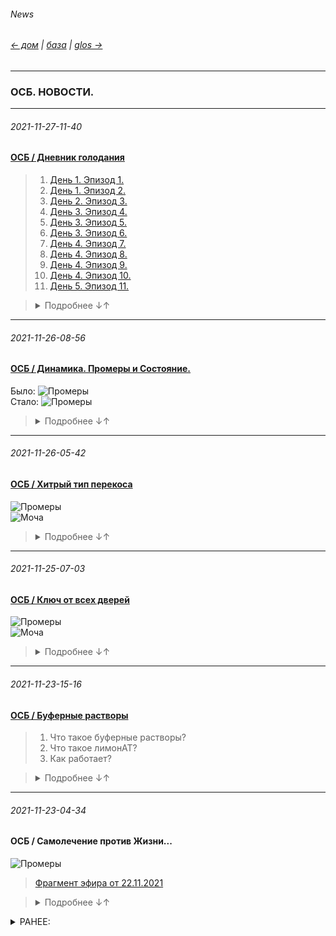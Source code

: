 ###### News   
###### [← дом](!0SB.md#osb) | [база](baza.md#baza) | [glos →](glos.md#glos) 

***   
### ОСБ. НОВОСТИ.  

***
###### 2021-11-27-11-40  
#### [ОСБ / Дневник голодания]()
> 1. [День 1. Эпизод 1.](https://t.me/osbmd/3182)    
> 1. [День 1. Эпизод 2.](https://t.me/osbmd/3183)  
> 1. [День 2. Эпизод 3.](https://t.me/osbmd/3184)  
> 1. [День 3. Эпизод 4.](https://t.me/osbmd/3186) 
> 1. [День 3. Эпизод 5.](https://t.me/osbmd/3187)  
> 1. [День 3. Эпизод 6.](https://t.me/osbmd/3188)   
> 1. [День 4. Эпизод 7.](https://t.me/osbmd/3189)  
> 1. [День 4. Эпизод 8.](https://t.me/osbmd/3190) 
> 1. [День 4. Эпизод 9.](https://t.me/osbmd/3191)  
> 1. [День 4. Эпизод 10.](https://t.me/osbmd/3192)  
> 1. [День 5. Эпизод 11.](https://t.me/osbmd/3193) 

> <details markdown='1'>
> <summary>Подробнее ↓↑</summary>  
> Голодание как путь внутрь себя.    
> Живые включения.
> (ОСБ / Архив 2010 г.)
> </details>  

***
###### 2021-11-26-08-56
#### [ОСБ / Динамика. Промеры и Состояние.]() 

Было:
![Промеры](https://telegra.ph/file/5970052872f6d4b335490.jpg)  
Стало:
![Промеры](https://telegra.ph/file/4295cd2423195bc92fda2.jpg)  

> <details markdown='1'>
> <summary>Подробнее ↓↑</summary>  
> 
> Как должно измениться состояние человека, исходя из промеров в динамике?
> </details>  

***
###### 2021-11-26-05-42
#### [ОСБ / Хитрый тип перекоса]()
![Промеры](https://telegra.ph/file/c444a1c21967702a80799.jpg)  
![Моча](https://telegra.ph/file/1c28ea59ef949299e7280.jpg)  

> <details markdown='1'>
> <summary>Подробнее ↓↑</summary>  
> 
> 1. Какой тип ОСБ-перекоса? 
> 1. Каким будет привычный эмоциональный фон при таких промерах? 
> 1. Какая особенность у Т-крыла данного перекоса?
> 1. Как будет меняться психическое состояние в ПМС при таком типе промеров?
> 1. Динамика веса - склонность к набору? худобе? хоббит?
> 1. Каким будет психологический эффект от еды при эмоциональной болтанке у подобного психосоматотипа? К чему может привести?
> 1. Что первично - метаболический перекос или эмоциональная раскачка по шкале состояний?
> 1. Какой эффект будут иметь физические нагрузки как нейромышечный громоотвод у данного типа? Показаны?
> 1. В каком направлении работать над собой человеку - подбирать горизонтальные метаболические бав-корректоры или выстроить вертикальное равновесие, используя широкий энергетический диапазон своего психосоматотипа?
> 1. Радоваться или переживать за человека с такими промерами? 
> </details>  

***
###### 2021-11-25-07-03
#### [ОСБ / Ключ от всех дверей]()  
![Промеры](https://telegra.ph/file/2c5c690cbe93860ff7960.jpg)  
![Моча](https://telegra.ph/file/9b9c78d729a23010e7a8d.jpg)  

> <details markdown='1'>
> <summary>Подробнее ↓↑</summary>  
> 
> **Что будет при таких промерах:**
> 1. с фертильностью?
> 1. с головой?
> 1. с функцией ЖКТ?
> 1. с кислотностью желудочного сока?
> 1. с pH тканей?
> 1. с забросом из тонкой кишки в желудок какого содержимого? кислого или горького щелочного? 
> 1. с кожей?
> 1. со слизистыми?
> 1. с риском носовых кровотечений?
> 1. с ногтями (ровные, неровные)?
> 1. с аппетитом? инсулином? анаболизмом? репарацией тканей? набором веса?
> 1. с действием желчегонных трав - улучшат или ухудшат состояние?
> 1. с сосочками и слизистой языка?
> 1. с болезненностью в ротовой полости при приеме раздражающих веществ - очень кислых, едких, жгучих и т. д.? (в чувствительную фазу жжения во рту каким будет крен pH слюны - в более кислую или в более щелочную сторону?)
> 1. с налетом на языке?
> 1. с отрыжкой? почему?
> 1. с зубами и кариесом?
> 1. с "искусственно вызываемой" беременностью? с эффективностью ЭКО? с вынашиванием?
> 1. с влажностью кожи?
> 1. с количеством пигмента в волосах и сроками поседения?
> 1. с ЖЕЛ?
> 1. с состоянием гайморовых пазух?
> 1. с жировой прослойкой? 
> 1. с тенденцией к набору/сгоранию веса?
> 1. с состоянием конечностей (теплые/холодные)?
> 1. с активацией щитовидки и мозгового вещества надпочечников?
> 1. с характером месячных выделений (однородные/со сгустками)?
> 1. с пульсом (тахи/бради)?
> 1. с уровнем энергии? тревожностью? беспокойством? волнением? страхом?
> 1. с сосудами головы на МРТ (нормального диаметра/сужены)?
> 1. со спазмами в животе и рвотой желчью?
> 
> **Какие меры принять?**
> 1. Что из возможных диагнозов главное и чем лечить каждое из множества проявлений? 
> 1. К скольким специалистам записаться в очередь на прием? 
> 1. Сколько всевозможных обследований надо будет у них пройти/уже пройдено? 
> 1. Будут ли эффективны терапевтические меры по каждому отдельному симптому из  текущего списка проблем?
> 1. Что первостепенно необходимо исправить в данной ситуации, чтобы вернуть тушке функционал, а женщине возможность стать счастливой мамой?
> </details>  


***
###### 2021-11-23-15-16  
#### [ОСБ / Буферные растворы](https://t.me/osbmd/3176)
> 1. Что такое буферные растворы?  
> 1. Что такое лимонАТ?   
> 1. Как работает? 

> <details markdown='1'>
> <summary>Подробнее ↓↑</summary>  
> 
> 1. 
> 1.  
> 1. 
> </details> 

***
###### 2021-11-23-04-34
#### ОСБ / Самолечение против Жизни... 
![Промеры](https://telegra.ph/file/a2732b2a3d90cadb03a01.jpg)  
> [Фрагмент эфира от 22.11.2021](https://t.me/c/1484776022/46104)

> <details markdown='1'>
> <summary>Подробнее ↓↑</summary>  
> 
> ***
> ###### 2021-11-17-23-36  
> #### ОСБ / Что произошло с человеком? 
> Допустимо ли такое симптоматическое самолечение? К чему могло привести? Слава Богу обошлось...
> 
> #### [ОСБ / Ваши мысли?](https://t.me/c/1484776022/45113) 
> 
> ![](https://telegra.ph/file/853215a874de9a53d165e.jpg)
> 
> <details markdown='1'><summary>подробнее о типе фонового перекоса:</summary>
> 
> ![Промеры](https://telegra.ph/file/a2732b2a3d90cadb03a01.jpg)  
> 
> - [Анализ проблемы](e20211122.md#a20211111)  
> </details>
> 
> ***
> ###### 2021-11-18-01-03  
> #### [ОСБ / Болтанка в зыбком пограничье...](https://t.me/c/1484776022/45120)  
> - **Криз** (вылет за край коридора) →  
> - **~~СамоЛечение~~** (вылет за другой край коридора) →  
> - **Возврат** в привычный тип удержания коридора адаптации↓
> 
> ![](https://telegra.ph/file/22a5ec91458ac686a2518.jpg)
> ![](https://telegra.ph/file/53f6b6f4df94581330d9c.jpg)
> </details>



<details markdown='1'>
<summary>РАНЕЕ:</summary>    


***  
###### 2021-11-22-14-34
#### ОСБ / Метаболические Шустрики и Тормоза  
<iframe width="100%" height="120" src="https://www.mixcloud.com/widget/iframe/?hide_cover=1&light=1&feed=%2FATalalakin%2F%D0%BE%D1%81%D0%B1-%D0%BC%D0%B5%D1%82%D0%B0%D0%B1%D0%BE%D0%BB%D0%B8%D1%87%D0%B5%D1%81%D0%BA%D0%B8%D0%B5-%D1%88%D1%83%D1%81%D1%82%D1%80%D0%B8%D0%BA%D0%B8-%D0%B8-%D1%82%D0%BE%D1%80%D0%BC%D0%BE%D0%B7%D0%B0%2F" frameborder="0" ></iframe> 

> <details markdown='1'>
> <summary>Подробнее ↓↑</summary>  
> 
> Биоэнергетика клетки, АТФ, 2 типа энергодефицита *(полная версия 1:04:22).*   
> </details>

***  
###### 2021-11-22-12-52
#### А. Талалакин / Белый снег  

<iframe src="https://audiomack.com/embed/song/atalalakin/belij-sneg" scrolling="no" width="100%" height="252" scrollbars="no" frameborder="0"></iframe>


###### 2021-11-22-06-34
#### ОСБ / Невидимые причины болезней  
<iframe width="100%" height="120" src="https://www.mixcloud.com/widget/iframe/?hide_cover=1&light=1&feed=%2FATalalakin%2F%D0%BE%D1%81%D0%B1-%D0%BD%D0%B5%D0%B2%D0%B8%D0%B4%D0%B8%D0%BC%D1%8B%D0%B5-%D0%BF%D1%80%D0%B8%D1%87%D0%B8%D0%BD%D1%8B-%D0%B1%D0%BE%D0%BB%D0%B5%D0%B7%D0%BD%D0%B5%D0%B9%2F" frameborder="0" ></iframe> 

> <details markdown='1'>
> <summary>Подробнее ↓↑</summary>  
> 
> *(полная версия 4:51:10).*   
> ![](https://telegra.ph/file/591dc1e98963a1b24f844.jpg)
> [Arbalet](Arbalet.md#osb_arbalet)  
> </details>

***  
###### 2021-11-22-04-52
#### ON AIR / Сказки у Камина "На пороге"  

<iframe src="https://audiomack.com/embed/song/atalalakin/na-poroge" scrolling="no" width="100%" height="252" scrollbars="no" frameborder="0"></iframe>

> <details markdown='1'>
> <summary>Подробнее ↓↑</summary>  
> Аудио-зарисовка с Большой Воды.  
> </details>   

***  
###### 2021-11-21-20-52
#### ON AIR / Сказки у Камина (эфир)  

![](https://telegra.ph/file/7ee17e710efbd59e72101.jpg)
[OSB-21](OSB-2021.m3u8) | Радио-вещание (AIMP)  
[ON_AIR](onair.md#onair) | Записи из студии

> <details markdown='1'>
> <summary>Подробнее ↓↑</summary>  
>  эфир завершен   
> </details>   

***
###### 2021-11-21-11-22  
#### ОСБ / Здоровье. Уровень СБК.
<iframe width="100%" height="120" src="https://www.mixcloud.com/widget/iframe/?hide_cover=1&light=1&feed=%2FATalalakin%2F%D0%BE%D1%81%D0%B1-%D0%B7%D0%B4%D0%BE%D1%80%D0%BE%D0%B2%D1%8C%D0%B5-%D1%83%D1%80%D0%BE%D0%B2%D0%B5%D0%BD%D1%8C-%D1%81%D0%B1%D0%BA%2F" frameborder="0" ></iframe>

> <details markdown='1'>
> <summary>Подробнее ↓↑</summary>  
> 
> Горизонталь соматических проявлений *(полная версия 2:56:57).*  
> </details>

***
###### 2021-11-21-07-34
#### ОСБ / Все намного проще  
<iframe width="100%" height="120" src="https://www.mixcloud.com/widget/iframe/?hide_cover=1&light=1&feed=%2FATalalakin%2F%D0%BE%D1%81%D0%B1-%D0%BF%D0%B5%D1%80%D0%B5%D0%BA%D0%BE%D1%81%D1%8B-%D0%BA%D0%BE%D1%80%D1%80%D0%B5%D0%BA%D1%86%D0%B8%D1%8F%2F" frameborder="0" ></iframe> 

> <details markdown='1'>
> <summary>Подробнее ↓↑</summary>  
> 
> Отдельный взгляд на природу болезней человека *(полная версия 3:35:13).*  
> </details>

***
###### 2021-11-21-07-04
#### ОСБ / Гипотиреоз. АИТ.  
<iframe width="100%" height="120" src="https://www.mixcloud.com/widget/iframe/?hide_cover=1&light=1&feed=%2FATalalakin%2F%D0%BE%D1%81%D0%B1-%D0%B3%D0%B8%D0%BF%D0%BE%D1%82%D0%B8%D1%80%D0%B5%D0%BE%D0%B7-%D0%B0%D0%B8%D1%82%2F" frameborder="0" ></iframe>

> <details markdown='1'>
> <summary>Подробнее ↓↑</summary>  
> 
> Щитовидная железа и проявления системного перекоса *(4:21:09).*  
> </details>

***
###### 2021-11-21-05-04
#### ОСБ / Тирозиновая коробка передач  
<iframe width="100%" height="120" src="https://www.mixcloud.com/widget/iframe/?hide_cover=1&light=1&feed=%2FATalalakin%2F%D0%BE%D1%81%D0%B1-%D1%81%D1%82%D1%80%D0%B5%D1%81%D1%81-%D1%82%D0%B8%D1%80%D0%BE%D0%B7%D0%B8%D0%BD%D0%BE%D0%B2%D0%B0%D1%8F-%D0%BA%D0%BE%D1%80%D0%BE%D0%B1%D0%BA%D0%B0-%D0%BF%D0%B5%D1%80%D0%B5%D0%B4%D0%B0%D1%87%2F" frameborder="0" ></iframe>

> <details markdown='1'>
> <summary>Подробнее ↓↑</summary>  
> 
> Стресс или реакция активации  *(2:12:45).*  
> 
> ![](https://telegra.ph/file/f064dcc06f67628df0170.jpg)
> ![](https://telegra.ph/file/32d84d137fe5438f474c3.jpg)
> </details>

***
###### 2021-11-21-04-44
#### ОСБ / По образу и подобию
<iframe width="100%" height="120" src="https://www.mixcloud.com/widget/iframe/?hide_cover=1&light=1&feed=%2FATalalakin%2F%D0%BE%D1%81%D0%B1-%D0%BF%D0%BE-%D0%BE%D0%B1%D1%80%D0%B0%D0%B7%D1%83-%D0%B8-%D0%BF%D0%BE%D0%B4%D0%BE%D0%B1%D0%B8%D1%8E-%D1%81%D0%B5%D1%80%D0%B4%D1%86%D0%B0-%D0%B0%D1%83%D0%B4%D0%B8%D0%BE-%D0%B2%D1%81%D0%B5-%D1%87%D0%B0%D1%81%D1%82%D0%B8%2F" frameborder="0" ></iframe>

> <details markdown='1'>
> <summary>Подробнее ↓↑</summary>  
> 
> Сердце как эталон рабочего мышечного органа в режиме non stop *(полная версия 3:42:32).*  
> </details>   


***
###### 2021-11-20-20-44
#### ОСБ / Зелёный коридор возможностей
<iframe width="100%" height="120" src="https://www.mixcloud.com/widget/iframe/?hide_cover=1&light=1&feed=%2FATalalakin%2F%D0%BE%D1%81%D0%B1-%D0%B7%D0%B5%D0%BB%D0%B5%D0%BD%D1%8B%D0%B9-%D0%BA%D0%BE%D1%80%D0%B8%D0%B4%D0%BE%D1%80-%D0%B2%D0%BE%D0%B7%D0%BC%D0%BE%D0%B6%D0%BD%D0%BE%D1%81%D1%82%D0%B5%D0%B9%2F" frameborder="0" ></iframe>

> <details markdown='1'>
> <summary>Подробнее ↓↑</summary>  
> 
> Система активного восстановления здоровья ОСБ *(полная версия 3:17:53).*  
> </details>   

***
###### 2021-11-20-05-19  
#### ОСБ / Энергия, движение, здоровье  

<!-- blank line -->
<figure class="video_container">
<iframe width="100%" height="100%" src="https://www.youtube.com/embed/Y9kZ3HNXxWo" frameborder="0" allowfullscreen="true"> </iframe>
</figure>

<!-- blank line -->   
> <details markdown='1'>
> <summary>Подробнее ↓↑</summary>  
> 
> Ключевые аспекты системы активного восстановления здоровья на базе принципов ОСБ *(полная версия 4:13:20).*  
> </details>  


***
###### 2021-11-19-08-48  
#### ОСБ / Основы субстратной коррекции Ш и Т
<figure class="video_container">
<iframe src="https://www.youtube.com/embed/X6ElFHad7i0" frameborder="0" width="100%" height="100%" allowfullscreen="true"> </iframe>
</figure>
<!-- blank line -->   

> <details markdown='1'>
> <summary>Трофология острого и хрон. стресса ↓↑</summary>  
> 
> ![](https://telegra.ph/file/f02120b5f6e609744e37e.jpg)
> </details> 


###### 2021-11-19-07-49  

#### ОСБ / Динамика вчерашней истории с кризом.

![](https://telegra.ph/file/8163893a7d6707b86eda6.jpg)

> <details markdown='1'>
> <summary> Почасовой экспресс-отчет ↓↑ </summary>  
> 
> ![](https://telegra.ph/file/d9de3c1cad2f4769bc91c.jpg)
> </details>

***
###### 2021-11-19-06-01
#### ON AIR / Шекспир. 8 Сонетов.
<iframe src="https://audiomack.com/embed/song/atalalakin/8sonetov" scrolling="no" width="100%" height="252" scrollbars="no" frameborder="0"></iframe>

***
###### 2021-11-18-23-31
#### ОСБ / ПУТЕВОДИТЕЛЬ
<iframe width="100%" height="120" src="https://www.mixcloud.com/widget/iframe/?hide_cover=1&light=1&feed=%2FATalalakin%2F%D0%BE%D1%81%D0%B1-%D0%BF%D1%83%D1%82%D0%B5%D0%B2%D0%BE%D0%B4%D0%B8%D1%82%D0%B5%D0%BB%D1%8C%2F" frameborder="0" ></iframe>  

***
###### 2021-11-18-23-13  
#### ОСБ / Аксиомы
<iframe width="100%" height="120" src="https://www.mixcloud.com/widget/iframe/?hide_cover=1&light=1&feed=%2FATalalakin%2F%D0%BE%D1%81%D0%B1-%D0%B0%D0%BA%D1%81%D0%B8%D0%BE%D0%BC%D1%8B%2F" frameborder="0" ></iframe>  

***
###### 2021-11-18-23-03
#### ОСБ / А в Москве выпал снег...  
<iframe src="https://audiomack.com/embed/song/atalalakin/snow0" scrolling="no" width="100%" height="252" scrollbars="no" frameborder="0"></iframe>

***
###### 2021-11-18-16-06
#### ОСБ / Аммиачная интоксикация  
<!-- blank line -->
<figure class="video_container">
<iframe src="https://www.youtube.com/embed/xwOsi00kJkU" frameborder="0" width="100%" height="100%" allowfullscreen="true"> </iframe>
</figure>
<!-- blank line -->   

***
###### 2021-11-18-12-17  
### Азот и его производные   

Хорошо или плохо есть или не есть мясо? Вот мы вегетарианцы, не едим, и нам хорошо! А когда едим, чувствуем себя плохо... Почему?  

Не потому, что вегетарианство это какая-то панацея, а потому что человек перестает употреблять весьма не простую субстанцию.  

Что такое мясо? Это не только белок! Это клетки мышечной ткани, содержащие белок  
- плюс ядра клеток с ДНК и РНК  
- плюс АТФ, АДФ, АМФ, ГМФ и др. . . 

<details markdown='1'>
<summary>подробнее↓</summary>  

>
> Всё это **азотистые основания** (!), и если в аминокислотах содержится, как правило, по одной аминогруппе, то в **пуринах** и **пиримидинах** их несколько (особенно в пуринах).  
> 
> Из аминокислот только **глутамин** содержит две аминогруппы. Это самая мощная по донорству азота аминокислота, необходимая для белкового синтеза и восстановления слизистых оболочек у прогорающих шустриков, крайне важная для **репарации** тканей после травм и реабилитации оперированных пациентов.  
> 
> Если в этот момент не дать глутамин и аминокислоты извне - организму придется извлекать источники белка для восстановления поврежденных структур из собственных тканей, выключенных из активного функционирования, например, из мышц. Как следствие - мышечная дистрофия иммобилизированной конечности.  

***
#### Необходим полный набор аминокислот! 

> Почему именно **аминокислоты**? Потому что организм в состоянии интоксикации, стресса, кризисного энергообмена просто не в праве тратить собственные!  
> 
> Почему не **белки**? Потому что в условиях энергодефицита и симпатического стресса собственное пищеварение задавлено. Процесс синтеза из аминокислот пищеварительных ферментов, необходимых для переваривания белков, **энергозатратен**, да и не до того, когда выживать надо. Весь **пул доступных аминокислот** направляется под задачи работы мозга, иммунной системы, процессов репарации.  
> 
> А что с мясом? На переваривание мяса организму авансом нужно потратить около **30% энергии**, чтобы разобрать пищевой белок до аминокислот, а потом из аминокислот синтезировать собственные специфические белки, иммуноглобулины, нейромедиаторы, энзимы и другие БАВ.  
> 
> Поэтому даём **лёгкий корм с минимальным СДД** (специфическим динамическим действием пищи), который легко всасывается и быстро идёт на восполнение **пула аминокислот**, необходимого для решения задач репаративного анаболизма ("**латки дыр**"):  
> 
> - полный набор жидких аминокислот  
> - BCAA 2:1:1  
> - глутамин  
> - яйца всмятку  
> - икра  
> - проростки-наклевыши  

А. И. Талалакин  

(продолжение следует...)
</details>

***
###### 2021-11-18-01-03  
#### [ОСБ / Болтанка в зыбком пограничье...](https://t.me/c/1484776022/45120)  
- **Криз** (вылет за край коридора) →  
- **~~Лечение~~** (вылет за другой край коридора) →  
- **Возврат** в привычный тип удержания коридора адаптации↓

![](https://telegra.ph/file/22a5ec91458ac686a2518.jpg)
![](https://telegra.ph/file/53f6b6f4df94581330d9c.jpg)

***
###### 2021-11-17-23-36  
#### ОСБ / Что произошло с человеком? 
> Допустимо ли такое симптоматическое самолечение? К чему могло привести? Слава Богу обошлось... Завтра пришлют точные цифры сегодняшней ситуации с динамикой промеров и отчётом.

#### [ОСБ / Ваши мысли?](https://t.me/c/1484776022/45113) 

![](https://telegra.ph/file/853215a874de9a53d165e.jpg)

<details markdown='1'><summary>подробнее о типе фонового перекоса:</summary>

![Промеры](https://telegra.ph/file/a2732b2a3d90cadb03a01.jpg)  

- [Анализ проблемы](e20211122.md#a20211111)  
</details>

***
###### 2021-11-17-03-23   
#### ОСБ / Динамика Май → Октябрь 2021 г. 
#### [Как оценить динамику? + или -?](https://t.me/c/1484776022/44787)  
Май
![Промеры](https://telegra.ph/file/1f01a954916e943a7eadd.jpg) 
Ноябрь
![Промеры](https://telegra.ph/file/c00e00c3c48e35f73b89d.jpg)  
Май
![Моча - май 2021](https://telegra.ph/file/21799ab1bd65d84c895d3.jpg)  
Октябрь
![Моча - октябрь 2021](https://telegra.ph/file/5d4427923f057948baf65.jpg)


***
###### 2021-11-17-00-12  
#### [ОСБ / Что можете рассказать о СБК?](https://t.me/c/1484776022/44785)
![](https://telegra.ph/file/37cc9f63fde043fbbb551.jpg)

***
###### 2021-11-16-19-18
#### [ОСБ / Почему симптоматические меры не работают в данном примере?](https://t.me/c/1484776022/44671)  
![Промеры](https://telegra.ph/file/a2732b2a3d90cadb03a01.jpg)  
- [Анализ проблемы](e20211122.md#a20211111)  

***
###### 2021-11-16-16-56  
#### ОСБ / Интересно, откуда приток сегодня?
![](https://telegra.ph/file/852b3a4af7ad8bcf19c0e.jpg)

***
#### 2021-11-14   
#### [Внимание! Отчётные формы обновлены!](!0SB_Instructio.md#0sb_instructio)  
Теперь все должно работать из любого офисного аналога Excel. Надеюсь, что даже с [айфонов и маков](https://t.me/osbmd/3142) проблем с заполнением промеров не будет.  Благодарю Вас за обратную связь.   

<span style='background-color:#ffd780;'>
Старые формы больше не принимаются! 
</span>

![Arbalet](ArbaletEP.jpg)  

***
###### 2021-11-14-14-09
#### ОСБ / Гипервентиляция и гипоксия. Парадокс?
#### [Скоро...]()
![]() 

***
###### 2021-11-13-22-28
#### [ОСБ / Тип перекоса?](https://t.me/c/1484776022/43983)   
![](https://telegra.ph/file/c4dd39a52166e8a45d52e.jpg)
- [Анализ проблемы](a20211107.md#a20211107)  

***
###### 2021-11-13-20-13
#### ОСБ / Про дистиллят и мозг  
![](https://cdn1.ozone.ru/multimedia/1036803997.jpg)

[Преамбула](https://t.me/c/1484776022/43537)

> 1. [Про дистиллят ч. 1.](https://t.me/c/1484776022/43829)
> 1. [Про дистиллят ч. 2.](https://t.me/c/1484776022/43844)
> 1. [Про дистиллят ч. 3.](https://t.me/c/1484776022/43849)

***
###### 2021-11-12-12-53
#### ОСБ / Динамика:  Март → Ноябрь

Март
![](https://telegra.ph/file/376a2afeeba43e577671f.jpg)

<details markdown='1'><summary>подробнее:</summary>

***
Май
![](https://telegra.ph/file/a221a0a170542fc44de62.jpg)

***
Июнь
![](https://telegra.ph/file/d72ead4776b5da66d9a5a.jpg)

***
Июль
![](https://telegra.ph/file/866af429ba131ab7c7c96.jpg)

***
Сентябрь
![](https://telegra.ph/file/003a83474620867360567.jpg)

***
Ноябрь
![](https://telegra.ph/file/de9053b498e480269561d.jpg)
</details>

***
###### 2021-11-11-23-26
#### [Кухня ОСБ / Про шпатели](https://t.me/osbmd/3137)  
![](https://telegra.ph/file/a7880d53f5e1480923564.jpg)

***
###### 2021-11-11-22-22  
#### [ОСБ / Про ЭГ и местное воспаление](https://t.me/c/1484776022/43222)  
![](https://www.rt-pharma.kz/upload/iblock/404/4049cd023ed5990453950c085d961664.jpg)  

***
###### 2021-11-11-22-11 
#### [ОСБ / Про уши](https://t.me/c/1484776022/43213) 
![](https://telegra.ph/file/fa67c656e5a902b81c095.jpg)   

***
###### 2021-11-11-00-00 
#### [Стихи](poet.md#poet)  
![](https://telegra.ph/file/6f44aa4e31091e522c5e8.jpg) 

***  
###### 2021-11-08-22-20  
#### [ОСБ / Глоссарий](glos.md#glos) 

***
###### 2021-11-08-21-29
#### ОСБ / Кислоты и Основания
![Кислоты](https://telegra.ph/file/40d2d98e29794de8f4246.jpg)  
![Основания](https://telegra.ph/file/bf14970ae0980600a43eb.jpg)

***
###### 2021-11-07-20-57
#### [ОСБ / Про ПНЖК и Ш](https://t.me/osbmd/3110)  

***  
###### 2021-11-07-20-34  
#### [ОСБ / Про клетчатки](https://t.me/osbmd/3109)  

***
###### 2021-11-07-19-21
###### ОСБ / СИСТЕМА МЕТАБОЛИЧЕСКОГО КОНТРОЛЯ
 
> Целью системы мультифакторного метаболического контроля (USF-версия) является выявление индивидуальных фазовых отклонений в течении основных гомеостатических процессов в организме человека. 

> Гомеостаз - понятие, отражающее способность организма поддерживать значения основных констант жизнедеятельности (T, pH, электропроводности, уровня электролитов в сосудистом русле и тканях, гидратации, гликемии, пула свободных аминокислот, соотношения основных групп липидов - стеринов и жирных кислот и др.) в пределах «зеленого коридора» нормы. 

> При сбалансированных обменных процессах (метаболизме) суточные колебания основных констант жизнедеятельности не выходят за рамки «зеленого коридора», что обеспечивает максимальный КПД функционирования организма. 

> Любое своевременно не скорректированное «отклонение вверх» или «отклонение вниз» за пределы коридора нормы приводит к изменению точки равновесия обратимых биохимических реакций и, как следствие, к стойкому изменению констант жизнедеятельности, что проявляется сначала неспецифично - снижением общего уровня энергии (КПД), изменениями со стороны психики - от подавленности, депрессии, сонливости и хронической усталости до раздражительности, агрессии, бессоницы и состояния «взведенной пружины»; затем развиваются вполне определенные функциональные нарушения в тех или иных органах и системах организма, и в завершении всего запущенные дисбалансы выходят на соматический уровень в виде конкретных симптомов и болезней. 

> Попытка устранить симптом «лекарством от...» приносит лишь временное облегчение состояния, но не устраняет, а наоборот затягивает прогрессирование существующего метаболического дисбаланса. 

> Перед нами стоит простая и конкретная задача - максимально быстро выявить перекосы в фундаментальных секторах жизнеобеспечения: 

Продолжение следует...  

***  
###### 2021-11-07-05-04
#### [ОСБ / Про нагрузки ](News.md#2021-10-31-05-05)

***
###### 2021-11-06-13-39  
#### ОСБ / Уровни организации МЭ по E. Revici
> ![](https://telegra.ph/file/12c877dc51ed3e5feae26.jpg)

> ![](https://telegra.ph/file/6ec1c8c96006788d5f492.jpg)

***
###### 2021-11-06-12-28
#### [ОСБ / Благодарность](https://t.me/c/1484776022/41636)  

***
###### 2021-11-05-21-25  
#### [10 лет с ОСБ / эфир](e20211028.md#e20211028)  
> ![](https://telegra.ph/file/33161053aa5b602953c30.jpg)   
[Фрагмент эфира](https://t.me/osbmd/3128)  

***
###### 2021-11-05-16-21
#### Вопрос:
>В каком направлении текут "метаболические токи"?

#### А. И. Талалакин:
>Токи текут на повышение ОВП. От минус ОВП к плюс ОВП.

>Задаёт направление токам субстанция с максимальным ОВП. В случае с СБК в норме это кислород.

###### [ОСБ / FAQ](faq.md#2021-11-05-16-21)  

***
###### 2021-11-05-08-15
#### Вопрос:  
>Как определить тип метаболического дисбаланса при измерении ПН мочи?

#### А. И. Талалакин:
>5D - ПН=68-69 дин/см  
>3D - ПН<68 дин/см  
>7D - ПН>69 дин/см  

***
###### 2021-11-05-07-59
#### Вопрос:
>Каков тканевой механизм понижения ПН в интерстициальном секторе у Ш?  

#### А. И. Талалакин:
>Следствие "омыления". ПАВы как продукт развала мембран понижают поверхностное натяжение интерстициальной жидкости, что приводит к ещё большему ускорению катаболических реакций. 

>Измерив ПН мочи [уротензиометром](https://t.me/osbmd/140), можно без долгих обследований и анализов сделать вывод о характере текущего метаболического перекоса. 

***
###### 2021-11-05-04-43  
#### Вопрос:
>Какой параметр водопроводной воды опасен для здоровья? Какой перекос усугубляется при ее использовании внутрь?

#### А. И. Талалакин:
>Высокий окислительно-восстановительный потенциал:  ОВП (+200 +400 мВ и более). Вода из-под крана - окислитель. Ткани Ш и так переокислены - дополнительное введение окислителя усугубит тканевое повреждение.   

>Для Т с перевосстановленным месивом в кишке - клизмы с такой водой, наоборот, окажут лечебный контрдисбалансный эффект.

***  
###### 2021-11-04-21-39  
#### [ОСБ / Про воду из крана](https://t.me/osbmd/3090)   
![](https://telegra.ph/file/fc224f7cc2af9d98d55ce.jpg)
![](https://telegra.ph/file/cc776ec4395cbe2808016.jpg)  
Фильтр на трековой мембране и водопроводная вода.  1 неделя использования.    
- [Другие фрагменты эфира](News.md#2021-10-31-05-05)  

***  
###### 2021-11-04-10-16  
#### ОСБ / Энергообмен  у ребенка и взрослого:

**Анаэробный гликолиз**   
\+ несократительный термогенез в бурой жировой ткани    
↓  
**Аэробное окисление субстратов**    
\+ сократительный мышечный термогенез  

<details markdown='1'><summary>подробнее:</summary>


> "В течение 1-го года жизни ребенка существенно меняется обмен, характерный для эмбрионального периода существования. Важной возрастной особенностью энергетического обмена является адаптация новорожденного ребенка к легочному типу снабжения организма кислородом. В процессе внутриутробного развития плод находится в условиях относительной гипоксии - у него более интенсивно протекают процессы анаэробного окисления углеводов. После рождения ребенка и становления легочного типа снабжения кислородом анаэробные процессы окисления сменяются аэробными: начинают активнее протекать реакции окисления с участием кислорода и окислительного фосфорилирования.
> 
> Большое значение имеет возрастное развитие механизмов терморегуляции. По мере роста ребенка и увеличения его массы тела вклад химической терморегуляции снижается. 
> 
> У новорожденных детей имеются специфические, отсутствующие у взрослых механизмы термогенеза. Если у взрослого в ответ на охлаждение включается «сократительный» термогенез - холодовая дрожь, то у ребенка активируется «несократительный» термогенез. До 1 года он связан с функционированием бурой жировой ткани. Особенности ее метаболизма определяет высокое содержание митохондрий и ферментов дыхательной цепи - цитохромов, наряду с относительно низкой активностью АТФ-синтазы. В митохондриях клеток этой ткани окисление и фосфорилирование не являются сопряженными процессами. Протонный градиент, существующий в норме на внутренней мембране митохондрий, в бурой жировой ткани рассеивается. Функцию разобщителя окисления и фосфорилирования выполняет термогенин - белок, осуществляющий обратный перенос протонов из межмембранного пространства в матрикс митохондрий. Вследствие этого процесса свободная энергия переноса электронов используется не для синтеза АТФ, а для поддержания температуры тела на постоянном уровне. Бурый жир у ребенка расположен в области шеи и межлопаточной области. 
> 
> В течение первого года жизни активность химической терморегуляции снижается, начиная с 5-6 месяцев возрастает роль «сократительной» терморегуляции. У ребенка старше 3 лет главенствующую роль в повышении теплопродукции начинает играть сократительная активность скелетных мышц: мышечный тонус и мышечная дрожь."
</details>

***  
PS: [45 минут активного термогенеза при T = -16С](https://t.me/osbmd/2489)  

***  
###### 2021-11-04-06-51 
#### [ОСБ / Про овощи, "мыла" и катионы](https://t.me/osbmd/3088)  
- [Про соду, цитрат и pH](https://t.me/osbmd/2492)   

![](https://telegra.ph/file/4d64273a00aa12aa78b4b.jpg)  
![](https://telegra.ph/file/1e31bbde4d33021858800.jpg)  
- [Фрагменты эфира](News.md#2021-10-31-05-05)
- [Гниение белков в ЖКТ](Mtb_B.md#mtb_b)

<details markdown='1'><summary>подробнее:</summary>

> рН кала зависит от жизнедеятельности микрофлоры кишечника и рациона животного. В норме у плотоядных животных  реакция кала слабокислая или нейтральная (рН 5,5-7,0).  При  усилении  процессов бактериального разложения белков (гниения) усиливается образование аммика и рН каловых масс смещается  в щелочную реакцию. При усилении брожения выделяется СО2 и органические кислоты при этом рН сдвигается в кислую сторону.  При различных воспалительных процессах и нарушении ферментативной деятельности поджелудочной железы или тонкого кишечника развивается гнилостная микрофлора кишечника, что также ведет к защелачиванию кала. Усиление перистальтики и употребление некоторого рода растительной клетчатки способствует развитию бродильной микрофлоры и кислой реакции.   

> https://mitrokhina.ru/osnovnye-analizy/koprogramma.html

> Реакция (рН) отражает кислотно-щелочные свойства стула. В норме реакция является нейтральной или слабощелочной (6,8-7,5). Кислая или щелочная реакция в кале обусловлена активизацией деятельности тех или других типов бактерий, что происходит при нарушении ферментации пищи. Кислая реакция (pH 5,5–6,7) отмечается при нарушении всасывания в тонкой кишке жирных кислот; резко-кислая реакция (pH менее 5,5) имеет место при бродильной диспепсии, при которой в результате активации бродильной флоры (нормальной и патологической) образуются углекислый газ и органические кислоты. Щелочная реакция (pH 8,0–8,5) наблюдается при гниении белков пищи (не переваренных в желудке и тонкой кишке) и воспалительном экссудате в результате активации гнилостной флоры и образовании аммиака и других щелочных компонентов в толстой кишке, резкощелочная реакция (pH более 8,5) – при гнилостной диспепсии (колите).   

> https://labmd.ru/sections/zabolevaniya-kishechnika-i-pecheni/markery-porazheniya-zheludochno-kishechnogo-trakta
</details>

***  
###### 2021-11-03-09-33  
#### ОСБ / Арбалет-pe  
![](https://telegra.ph/file/ba964628e4e5a87c172ab.jpg)  

***  
###### 2021-11-03-00-45   
#### ОСБ / pe-EM_Матрица:   

|:---: |:---:| :---:|  
p+p+| p+ | <span style='background-color:#ffcfcf;'>**~**</span>   
p+(pe) | <span style='background-color:#b5ffb6;'>**p+e-**</span>   | e-   
<span style='background-color:#b5e5ff;'>**(pe)(pe)**</span> | (pe)e- | e-e-    

#### На осях pH (0X) и ORP (0Y):  
<span style='background-color:#ffcfcf;'>3D</span>  и <span style='background-color:#b5e5ff;'>7D</span>  за пределами добра и зла.  
Они уже вне диапазона кислотно-основных и окислительно-восстановительных игр: 
- <span style='background-color:#ffcfcf;'>3D</span> - это пшик, излучение, тепло, энергия
- <span style='background-color:#b5e5ff;'>7D</span>  - неионизированная материя вне обмена веществ и электро-магнитных флуктуаций, энергия, замороженная в вещество, структуру.

<details markdown='1'><summary></summary> 

![](https://telegra.ph/file/429d9ad9667a8d7bc9095.jpg)  
![](https://telegra.ph/file/33e11c0b4db28af56f861.jpg)  

</details>

***  
###### 2021-11-02-17-38  
#### ОСБ / Матрица Квадрантов:   
(совмещение с промерами)   

|:---: |:---:| :---:|  
1D | 2D | <span style='background-color:#ffcfcf;'>**3D**</span>   
4D | <span style='background-color:#b5ffb6;'>**5D**</span>   | 6D   
<span style='background-color:#b5e5ff;'>**7D**</span> | 8D | 9D   

![](https://telegra.ph/file/195bcaed4b8190d3bcb5a.jpg)   
![Arbalet](https://telegra.ph/file/12e1525a476a5f7bab4b2.jpg)  

***  
###### 2021-11-01-22-22  
#### [ОСБ-22](!0SB.md#!0sb)  
1.11.2021 г. До НГ ждать не будем.  

Всех сопричастных поздравляю с досрочным переходом на мобильный формат (без VPN).   

Спасибо, что все эти годы вы были с нами.  

**Движемся дальше!**

[](https://telegra.ph/file/1a852401ca6f1fe2328b3.jpg)  

***   
###### 2021-11-01-15-00  
#### [ОСБ / Инструкции. Обновление от 1.11.2021 г.](!0SB_Instructio.md#0sb_instructio)  
![](https://telegra.ph/file/6fc97edb46138fb91b219.jpg)   

***  
###### 2021-11-01-03-00   
#### ОСБ / Нейросеть 
(фрагмент брейншторма от 31.10.2021 г).  

![](https://telegra.ph/file/e62f420d497648a7a1458.jpg)  

<details markdown='1'><summary></summary>

| | | |
|:-|:-|:-|
| Вит Е | ДМСО | Клизмы |
| Глицерин |  АЦЦ |  Энтеросгель |
| Глутамин | Лизин | Тиосульфат |
| Сливочное масло | АК | Se |
| Сало | BCAA | Вит. С |
| Кокос. масло | АСД-2| Льняное масло |
| C2H5OH + Ж | Галавит| S |
| Хлорофилл | Пыльца | MgSO4 |
| DMG | Мумие | Чеснок |
| Нормотим | Подмор| Лук |
| Зюзник | Перга | Хрен |
| Хвощ | Прополис | Капуста |
| Регидрон | Эф. масла | Горчица |
| Желтушник | МСМ ХС ГА | Тирозин |
| ВАЛ | Донник | Фенилаланин |
| Саликс | Деготь| Сода |
| Солодка | Скипидар | KMnO4 |
| ЛимонАТ | Живица | H2O2 |

</details>

***   
###### 2021-10-31-05-05    
#### [ОСБ / Анализ проблемы](a20211025.md#a20211025)  
#### [Динамика не-достижений 2013 → 2021 г.](d20211025.md#d20211025)  
![](https://telegra.ph/file/8cfa6bfbebdf1dac1872a.jpg)
![](https://telegra.ph/file/d9f02e61046368726b8b5.jpg)  
- [Фрагмент эфира №1](https://t.me/osbmd/3087) Диагнозы или перекос?
- [Фрагмент эфира №2](https://t.me/osbmd/3088) Про овощи, "мыла" и катионы.
- [Фрагмент эфира №3](https://t.me/osbmd/3090)  Про воду из крана.
- [Фрагмент эфира №4](https://t.me/osbmd/3091)  Про кисломолочку.
- [Фрагмент эфира №5](https://t.me/osbmd/3098)  Про нагрузки.
- [Фрагмент эфира №6](https://t.me/osbmd/3109)  Про клетчатки.
- [Фрагмент эфира №7](https://t.me/osbmd/3110)  Про ПНЖК и Ш.  
- [Фрагмент эфира №8](https://t.me/osbmd/3111)  Заключение.
- [Гниение белков в ЖКТ](Mtb_B.md#mtb_b) 

<details markdown='1'><summary>подробнее:</summary>

> рН кала зависит от жизнедеятельности микрофлоры кишечника и рациона животного. В норме у плотоядных животных  реакция кала слабокислая или нейтральная (рН 5,5-7,0).  При  усилении  процессов бактериального разложения белков (гниения) усиливается образование аммика и рН каловых масс смещается  в щелочную реакцию. При усилении брожения выделяется СО2 и органические кислоты при этом рН сдвигается в кислую сторону.  При различных воспалительных процессах и нарушении ферментативной деятельности поджелудочной железы или тонкого кишечника развивается гнилостная микрофлора кишечника, что также ведет к защелачиванию кала. Усиление перистальтики и употребление некоторого рода растительной клетчатки способствует развитию бродильной микрофлоры и кислой реакции.   

> https://mitrokhina.ru/osnovnye-analizy/koprogramma.html

> Реакция (рН) отражает кислотно-щелочные свойства стула. В норме реакция является нейтральной или слабощелочной (6,8-7,5). Кислая или щелочная реакция в кале обусловлена активизацией деятельности тех или других типов бактерий, что происходит при нарушении ферментации пищи. Кислая реакция (pH 5,5–6,7) отмечается при нарушении всасывания в тонкой кишке жирных кислот; резко-кислая реакция (pH менее 5,5) имеет место при бродильной диспепсии, при которой в результате активации бродильной флоры (нормальной и патологической) образуются углекислый газ и органические кислоты. Щелочная реакция (pH 8,0–8,5) наблюдается при гниении белков пищи (не переваренных в желудке и тонкой кишке) и воспалительном экссудате в результате активации гнилостной флоры и образовании аммиака и других щелочных компонентов в толстой кишке, резкощелочная реакция (pH более 8,5) – при гнилостной диспепсии (колите).   

> https://labmd.ru/sections/zabolevaniya-kishechnika-i-pecheni/markery-porazheniya-zheludochno-kishechnogo-trakta
</details>

***  
###### 2021-10-31-01-06   
#### [ОСБ / Путеводитель](https://youtube.com/playlist?list=PLZfvuj_2FzFo3Ng8QJ78yQP2Vr1lOE5Eq)  
![](https://i.ytimg.com/vi_webp/p7acjlB1ip8/maxresdefault.webp)   

***  
###### 2021-10-30-20-36  
#### [Spirit v.1 (Win XP)](https://drive.google.com/file/d/1HuOIZ22ML-eodVA-BY9v9bYibT9UU4PK/view?usp=sharing)  
#### [О задержках дыхания](https://t.me/c/1484776022/39745)   

![](https://telegra.ph/file/0338257a4a29f7586947d.jpg)  

***  
###### 2021-10-30-20-02   
#### ДНК-20211030
- [Векторный рисунок бытия](https://t.me/c/1484776022/39740)   
- [Бессистемно-потоковая нейросеть](https://t.me/c/1484776022/39751)  
- [Про термогенез на 1К и 2К](https://t.me/c/1484776022/39831)   

![](https://telegra.ph/file/b41e484e6ff3c1a6de89a.jpg)  

***  
###### 2021-10-30-01-20  
#### [ОСБ / Терморегуляция](https://youtu.be/9erfGAk3-qw)  
![](https://i.ytimg.com/vi/9erfGAk3-qw/maxresdefault.jpg)  

***  
###### 2021-10-29-22-25   
#### [Термостат СБК](https://t.me/osbmd/3079)
![](https://telegra.ph/file/ec97eed11fb642ed55845.jpg)  

***  
###### 2021-10-29-21-02  
#### [ОСБ / Опыт холодовой реабилитации](https://www.youtube.com/watch?v=WG7XFWfhi3I)
![](https://i.ytimg.com/vi/WG7XFWfhi3I/hqdefault.jpg)
#### [Про тепловое ядро и оболочку](lib-zolotarev-holod.md#yadro)  
#### [Холодовые практики](https://www.youtube.com/playlist?list=PLABB8758704860C4F) 

***  
###### 2021-10-29-16-56  
#### [Синусоида терморегуляции](https://t.me/osbmd/3076).
![](https://telegra.ph/file/3ec7db87a1983f5492fad.jpg)   
- [Влияние холода на организм](lib-zolotarev-holod.md#lib-zolotarev-holod)  
- [Про тепловое ядро и оболочку](lib-zolotarev-holod.md#yadro)  

***  
###### 2021-10-29-18-19  
#### [Про Лапина и тормозов](https://t.me/c/1484776022/39487)
![](https://telegra.ph/file/cfe107408de8d4aff130b.jpg)  
#### [Аудио-рассказ](https://t.me/c/1484776022/39515)  

[](https://telegra.ph/file/a8aacffd7aa3b251f4f9b.jpg)  

***  
###### 2021-10-29-01-37  
#### [ОТЗЫВЫ.](otziv.md#otziv)  Дополнил сайт ещё одной рубрикой.

![](https://telegra.ph/file/ca4b6b6f05f5cef53a6cf.jpg)  

[https://t.me/osb_otziv](https://t.me/osb_otziv)

***  
###### 2021-10-28-18-05  
#### [Про ОСБ и смартфоны (аудио-включение).](https://t.me/c/1484776022/39339)  
![](https://telegra.ph/file/aa13c86708aa55d311ca2.jpg)  

***
#### 2021-10-28
#### [ОСБ / Динамика "Было→Стало".](e20211028.md#e20211028)  
![](https://telegra.ph/file/33161053aa5b602953c30.jpg)   
![](https://telegra.ph/file/848e33535a6e1085a29f3.jpg)

***  
###### 2021-10-28-02-29  
#### ЭО МЭ  
![](https://telegra.ph/file/d06625c8504147f2a0eac.jpg)  

***  
###### 2021-10-28-02-09    
#### ПНЖК. Куда ушел весь Йод и Хлор?  
![](https://telegra.ph/file/8ec8389c01e60fd47378d.jpg)  

***  
###### 2021-10-28-01-53  
#### 2х и 3х-валентные стяжки.   
![](https://telegra.ph/file/e2f015ca6ff2424b009ad.jpg)

***  
###### 2021-10-28-00-43   
#### Тиол-дисульфидный обмен. Волосы и перья.  
![](https://telegra.ph/file/5e175cc5db3fe4a5551a6.jpg)

***
#### 2021-10-28
#### [ОСБ / Акведук СБК](https://t.me/osbmd/1601) (телесные воды).  
- О циркуляции полезных и токсических субстанций по водным средам СБК.  

![Акведук СБК](https://telegra.ph/file/eeb54d6774849f9cc0cba.jpg)   

***
#### 2021-10-27
#### [NH3. Аммиак. Детоксикация. Орнитиновый цикл синтеза мочевины.](Mtb_B.md#ur) 

![](https://telegra.ph/file/c7d70fd7f8f39d6e63b68.jpg)

##### Вопрос: 
- Может ли дополнительное потребление аргинина препятствовать превращению аммиака в мочевину? Или как-то замедлять этот процесс?

##### Ответ: 
- *Аргинин - конечный транспортер азота аммиака в мочевину. Если в условиях аммиачной перегрузки (интоксикации) он эндогенно образовался в орнитиновом цикле синтеза мочевины из орнитина - то аммиак через него стравливается в мочевину. А если экзогенно залить аргинин в терминал цепочки стравливания - то, вместо разгрузки эндогенного, думаю, сформируется затор, пробка на этом метаболическом пути. Будут конкурировать экзо и эндогенный аргинин. А вот если орнитина добавить извне - то в начало цепочки поступит больше связывателя аммиака и темп/обороты детоксикации должны ускориться. Впрочем, на себе ни с аргинином, ни с орнитином пока не экспериментировал - практического опыта не имею.*

##### Выводы:
- Спасибо. Примерно так и думал. И, к сожалению, опыт затаривания аргинином имею. Одна врач порекомендовала мне принимать аргинин для снижения давления. В конечном итоге, головокружения и тошнота. Как я теперь понимаю, это могло быть вызвано нарушением метаболизма аммиака. Как только я бросил принимать аргинин, то через некоторое время все пришло в порядок. В принципе, наверно, если понизить поступление в организм азотистых оснований, то внешний аргинин такой побочки бы не дал. Но чота экспериментировать больше не охота. 

***
#### 2021-10-26  
#### [МЕТАБОЛИЗМ БЕЛКОВ В ЖКТ. ГНИЕНИЕ БЕЛКОВ В КИШЕЧНИКЕ.](Mtb_B.md#mtb_b)  - завершено!  

См. также:
[ОСБ. Регуляция пищеварения→](Lectio.md#ge)  

***  
#### 2021-10-26 
#### Вопрос-ответ [Про пиво, шустриков и вес](https://t.me/osbmd/3068)  

***  
#### 2021-10-24   
#### [ОСБ / Титаник на "ЗОЖе"](https://t.me/osbmd/3064)   
Работа над ошибками!  
(фрагмент эфира, ч. 2)   

[Промеры и Анализ проблемы](e20211022.md#e20211022)  

![](https://telegra.ph/file/f65ccd22aaf895cbdd472.jpg)  

- Что будет, если заливать в тушку ПНЖК, Сахар и Калий с точки зрения электрохимии и ЭХ-арбалета? 
- Что такое, с точки зрения электронов, Калий и Пи-облака в ПНЖК? 
- А если залить в реактор и то, и другое - и прогреть его сахарами хорошенько? 
- Да ещё педаль газа втопить стресс-реагированием на фоне недосыпа? 
- Что получим на таком вегетарианстве бесбашенном? 
- Тирозло и получили... 

Как исправлять ситуацию?  

#### Вопрос-ответ [Про пиво, шустриков и вес](https://t.me/osbmd/3068)   

***
#### [ОСБ / Задержки дыхания. Дыхание по Кресту.](Lectio.md#lectio_b_hold)  
![](https://i.ytimg.com/vi/58-frzZfj30/maxresdefault.jpg)

***  
#### [ОСБ / Сезонные хвори](Lectio.md#lectio_sezon)  
![](https://i.ytimg.com/vi/UNqGYNDZKl0/hqdefault.jpg)

***   
#### 2021-10-23   
#### [ОСБ / Титаник на Тирозоле](https://t.me/osbmd/3062)  
[Анализ проблемы](e20211022.md#e20211022)  
(фрагмент эфира, ч. 1)  
- Гипертиреоз  
- Тиреотоксикоз  
- Гиперкалиемия  
- Вегетарианство (5 лет)  

***  
#### [ОСБ / Арбалет](Arbalet.md#osb_arbalet)  
![](https://i.ytimg.com/vi/pouFQqZgRHQ/maxresdefault.jpg)  

***   
#### 2021-10-22   

#### ОСБ / Об особенностях работы.   
[![](https://i.ytimg.com/vi_webp/WGZL00VWwgg/maxresdefault.webp)](https://youtu.be/WGZL00VWwgg)  

***  
#### ОСБ / Химия тела Шустриков и Тормозов  
[![](https://i.ytimg.com/vi_webp/JI8p2rWPmaA/maxresdefault.webp)](https://youtu.be/JI8p2rWPmaA)   

***   
#### 2021-10-21   
#### [ОСБ / Для немедиков](Lectio.md#osb_nomed)
![](https://telegra.ph/file/6fc97edb46138fb91b219.jpg)  

***  
#### 2021-10-20   
#### Созданы отдельные блоки:   
- [Эфиры, лекции](Lectio.md#lectio)  
- [Библиотека](Library.md#library)  
- [Арбалет](Arbalet.md#osb_arbalet)  
- [Herba](Herba.md#herba)  

***  
#### ОСБ / Просто о сложном  
[![](https://i.ytimg.com/vi/Z6PzwQQP4YI/hqdefault.jpg)](https://youtu.be/Z6PzwQQP4YI)   

***
#### ОСБ / Артроз. Реабилитация 90-110%  
[![](https://i.ytimg.com/vi/pE5w9L_zF1I/hqdefault.jpg)](https://www.youtube.com/watch?v=pE5w9L_zF1I)   

***   
#### ОСБ / Система квадрантов (USF)  
[![](https://img.youtube.com/vi/w2yfEDAl514/maxresdefault.jpg)](https://youtu.be/w2yfEDAl514)  

***  
#### ОСБ / Тормоза в лактатной зоне
[![](https://i.ytimg.com/vi_webp/bJgOP_5Hn1U/maxresdefault.webp)](https://www.youtube.com/watch?v=bJgOP_5Hn1U)   

***  
#### 2021-10-19  
#### ВСД-Космонавтика
![](https://telegra.ph/file/6f7ba784d854f41b9ea87.jpg)   

_- фрагменты эфира:_
- [ВСД-Космонавтика ч. 1](https://t.me/osbmd/3032)
- [ВСД-Космонавтика ч. 2](https://t.me/osbmd/3038)
- [ВСД-Заливка ц. Кребса](https://t.me/osbmd/3056)
- [ВСД-Космонавтика ч. 3](https://t.me/osbmd/3057)
- [ВСД-Космонавтика ч. 4](https://t.me/osbmd/3060)

***  
#### 2021-10-18  
- [Инструкции обновлены!](!0SB_Instructio.md#0sb_instructio)   
- [Формы для скачивания без VPN](https://github.com/TalalakinAI/OSB/raw/master/OSB.zip)  
- Миграция с Weebly на GitHub

***  
#### 2021-10-17  
- [Тирозол. Гипертиреоз.](https://t.me/osbmd/3045)  

![](https://telegra.ph/file/ca6ba0887993ff93104d1.jpg)  

***  
#### 2021-10-16  
- [Инструкции обновлены!](!0SB_Instructio.md#0sb_instructio)  
- Отчётные формы на GitHub изменены!  
- Старые формы больше не принимаются!  

***  
#### 2021-10-02  
- Отчётные формы на Weebly изменены!

***  
#### 2021-09-12  
- Старт локальной версии Obs.md  

***  
[![](https://img.youtube.com/vi/47bunZt5erw/maxresdefault.jpg)](https://www.youtube.com/watch?v=47bunZt5erw)   
  
